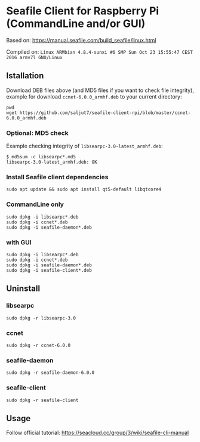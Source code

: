# Seafile Client for Raspberry Pi (CommandLine and/or GUI)

Based on: https://manual.seafile.com/build_seafile/linux.html

Compiled on: `Linux ARMbian 4.8.4-sunxi #6 SMP Sun Oct 23 15:55:47 CEST 2016 armv7l GNU/Linux`

## Istallation

Download DEB files above (and MD5 files if you want to check file integrity), example for download `ccnet-6.0.0_armhf.deb` to your current directory:

```
pwd
wget https://github.com/saljut7/seafile-client-rpi/blob/master/ccnet-6.0.0_armhf.deb
```

### Optional: MD5 check

Example checking integrity of `libsearpc-3.0-latest_armhf.deb`:

```
$ md5sum -c libsearpc*.md5 
libsearpc-3.0-latest_armhf.deb: OK
```

### Install Seafile client dependencies

```
sudo apt update && sudo apt install qt5-default libqtcore4
```

### CommandLine only

```
sudo dpkg -i libsearpc*.deb
sudo dpkg -i ccnet*.deb
sudo dpkg -i seafile-daemon*.deb
```

### with GUI

```
sudo dpkg -i libsearpc*.deb
sudo dpkg -i ccnet*.deb
sudo dpkg -i seafile-daemon*.deb
sudo dpkg -i seafile-client*.deb
```

## Uninstall
### libsearpc

```
sudo dpkg -r libsearpc-3.0
```

### ccnet

```
sudo dpkg -r ccnet-6.0.0
```

### seafile-daemon

```
sudo dpkg -r seafile-daemon-6.0.0
```

### seafile-client

```
sudo dpkg -r seafile-client
```

## Usage

Follow official tutorial: https://seacloud.cc/group/3/wiki/seafile-cli-manual
